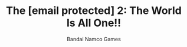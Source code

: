 --- 
slug: "the-email-160-protected-2-the-world-is-all-one"
title: "The [email protected] 2: The World Is All One!!"
publishdate: "2018-12-30"
src: "https://365manga.net/manga/the-email-160-protected-2-the-world-is-all-one"
author: "Bandai Namco Games"
image: "https://data.365manga.net/images/thumbnails/32620-the-email-160-protected-2-the-world-is-all-one.jpg"
tags: ["Comedy","Slice of life"]
chapters: ["Chapter 28.1: Omake ","Chapter 28: Brand New Pitch ","Chapter 27: Next Case ","Chapter 26: My Best Unit ","Chapter 25: Traces ","Vol.4 Chapter 24: Another Bond ","Vol.4 Chapter 23: Smoky Deal ","Vol.4 Chapter 22: Awake Or Guilty ","Vol.4 Chapter 21: Stray And Hide ","Vol.3 Chapter 20.5: Re: The Form 'trust' Takes ","Vol.3 Chapter 20: The Form 'trust' Takes ","Vol.3 Chapter 19: What Makes A Producer ","Vol.2 Chapter 18: More And More ","Vol.2 Chapter 17: Here We Go!! ","Vol.2 Chapter 16: Budding Motivation"," Growing Branches ","Vol.2 Chapter 15: Relationshp [email protected] ","Vol.2 Chapter 14: Seeds Of Regret ","Vol.2 Chapter 13: Dissonant Solo"," Melodic Fugue ","Vol.2 Chapter 12: One Step Closer ","Vol.2 Chapter 11: A Flash-frozen Relationship ","Vol.2 Chapter 10: Tilting The Scales ","Vol.2 Chapter 9: Results"," Activity"," And ","Vol.2 Chapter 8.5: A Certain Day's Scenery 2 ","Vol.2 Chapter 8: Day Of Epiphany ","Vol.1 Chapter 7: Girls Be Ambitious! ","Vol.1 Chapter 6: Smiling Lost Girl ","Vol.1 Chapter 5: A Certain Day's Scenery ","Vol.1 Chapter 4: Sprout ","Vol.1 Chapter 3: The Things I Can Do ","Vol.1 Chapter 2: Truth And Lies ","Vol.1 Chapter 1: Producer? ","Chapter 0.1: Special: A Certain Day's Scenery (special )"]
chapterlinks: ["https://365manga.net/the-email-160-protected-2-the-world-is-all-one/chapter-28-1.html","https://365manga.net/the-email-160-protected-2-the-world-is-all-one/chapter-28.html","https://365manga.net/the-email-160-protected-2-the-world-is-all-one/chapter-27.html","https://365manga.net/the-email-160-protected-2-the-world-is-all-one/chapter-26.html","https://365manga.net/the-email-160-protected-2-the-world-is-all-one/chapter-25.html","https://365manga.net/the-email-160-protected-2-the-world-is-all-one/chapter-24.html","https://365manga.net/the-email-160-protected-2-the-world-is-all-one/chapter-23.html","https://365manga.net/the-email-160-protected-2-the-world-is-all-one/chapter-22.html","https://365manga.net/the-email-160-protected-2-the-world-is-all-one/chapter-21.html","https://365manga.net/the-email-160-protected-2-the-world-is-all-one/chapter-20-5.html","https://365manga.net/the-email-160-protected-2-the-world-is-all-one/chapter-20.html","https://365manga.net/the-email-160-protected-2-the-world-is-all-one/chapter-19.html","https://365manga.net/the-email-160-protected-2-the-world-is-all-one/chapter-18.html","https://365manga.net/the-email-160-protected-2-the-world-is-all-one/chapter-17.html","https://365manga.net/the-email-160-protected-2-the-world-is-all-one/chapter-16.html","https://365manga.net/the-email-160-protected-2-the-world-is-all-one/chapter-15.html","https://365manga.net/the-email-160-protected-2-the-world-is-all-one/chapter-14.html","https://365manga.net/the-email-160-protected-2-the-world-is-all-one/chapter-13.html","https://365manga.net/the-email-160-protected-2-the-world-is-all-one/chapter-12.html","https://365manga.net/the-email-160-protected-2-the-world-is-all-one/chapter-11.html","https://365manga.net/the-email-160-protected-2-the-world-is-all-one/chapter-10.html","https://365manga.net/the-email-160-protected-2-the-world-is-all-one/chapter-9.html","https://365manga.net/the-email-160-protected-2-the-world-is-all-one/chapter-8-5.html","https://365manga.net/the-email-160-protected-2-the-world-is-all-one/chapter-8.html","https://365manga.net/the-email-160-protected-2-the-world-is-all-one/chapter-7.html","https://365manga.net/the-email-160-protected-2-the-world-is-all-one/chapter-6.html","https://365manga.net/the-email-160-protected-2-the-world-is-all-one/chapter-5.html","https://365manga.net/the-email-160-protected-2-the-world-is-all-one/chapter-4.html","https://365manga.net/the-email-160-protected-2-the-world-is-all-one/chapter-3.html","https://365manga.net/the-email-160-protected-2-the-world-is-all-one/chapter-2.html","https://365manga.net/the-email-160-protected-2-the-world-is-all-one/chapter-1.html","https://365manga.net/the-email-160-protected-2-the-world-is-all-one/chapter-0-1.html"]
description: "The [email protected] 2: The World Is All One!! summary is updating. Come visit Mangakakalot.com sometime to read the latest chapter of The [email protected] 2: The World Is All One!!. If you have any question about this manga, Please don't hesitate to contact us or translate team. Hope you enjoy it."
---